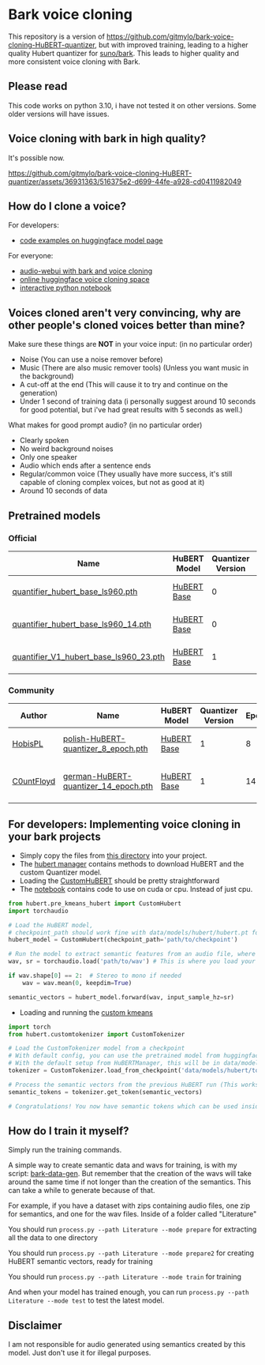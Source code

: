 # Bark voice cloning
This repository is a version of https://github.com/gitmylo/bark-voice-cloning-HuBERT-quantizer, but with improved training, leading to a higher quality Hubert quantizer for [suno/bark](https://github.com/suno-ai/bark). This leads to higher quality and more consistent voice cloning with Bark. 
## Please read
This code works on python 3.10, i have not tested it on other versions. Some older versions will have issues.

## Voice cloning with bark in high quality?
It's possible now.

https://github.com/gitmylo/bark-voice-cloning-HuBERT-quantizer/assets/36931363/516375e2-d699-44fe-a928-cd0411982049



## How do I clone a voice?
For developers:
* [code examples on huggingface model page](https://huggingface.co/GitMylo/bark-voice-cloning)

For everyone:
* [audio-webui with bark and voice cloning](https://github.com/gitmylo/audio-webui)
* [online huggingface voice cloning space](https://huggingface.co/spaces/GitMylo/bark-voice-cloning)
* [interactive python notebook](notebook.ipynb)

## Voices cloned aren't very convincing, why are other people's cloned voices better than mine?
Make sure these things are **NOT** in your voice input: (in no particular order)
* Noise (You can use a noise remover before)
* Music (There are also music remover tools) (Unless you want music in the background)
* A cut-off at the end (This will cause it to try and continue on the generation)
* Under 1 second of training data (i personally suggest around 10 seconds for good potential, but i've had great results with 5 seconds as well.)

What makes for good prompt audio? (in no particular order)
* Clearly spoken
* No weird background noises
* Only one speaker
* Audio which ends after a sentence ends
* Regular/common voice (They usually have more success, it's still capable of cloning complex voices, but not as good at it)
* Around 10 seconds of data

## Pretrained models
### Official

| Name                                                                                                                                         | HuBERT Model                                                              | Quantizer Version | Epoch | Language | Dataset                                                                                          |
|----------------------------------------------------------------------------------------------------------------------------------------------|---------------------------------------------------------------------------|-------------------|-------|----------|--------------------------------------------------------------------------------------------------|
| [quantifier_hubert_base_ls960.pth](https://huggingface.co/GitMylo/bark-voice-cloning/blob/main/quantifier_hubert_base_ls960.pth)             | [HuBERT Base](https://dl.fbaipublicfiles.com/hubert/hubert_base_ls960.pt) | 0                 | 3     | ENG      | [GitMylo/bark-semantic-training](https://huggingface.co/datasets/GitMylo/bark-semantic-training) |
| [quantifier_hubert_base_ls960_14.pth](https://huggingface.co/GitMylo/bark-voice-cloning/blob/main/quantifier_hubert_base_ls960_14.pth)       | [HuBERT Base](https://dl.fbaipublicfiles.com/hubert/hubert_base_ls960.pt) | 0                 | 14    | ENG      | [GitMylo/bark-semantic-training](https://huggingface.co/datasets/GitMylo/bark-semantic-training) |
| [quantifier_V1_hubert_base_ls960_23.pth](https://huggingface.co/GitMylo/bark-voice-cloning/blob/main/quantifier_V1_hubert_base_ls960_23.pth) | [HuBERT Base](https://dl.fbaipublicfiles.com/hubert/hubert_base_ls960.pt) | 1                 | 23    | ENG      | [GitMylo/bark-semantic-training](https://huggingface.co/datasets/GitMylo/bark-semantic-training) |

### Community

| Author                                      | Name                                                                                                                                                                 | HuBERT Model                                                              | Quantizer Version | Epoch | Language | Dataset                                                                                                                      |
|---------------------------------------------|----------------------------------------------------------------------------------------------------------------------------------------------------------------------|---------------------------------------------------------------------------|-------------------|-------|----------|------------------------------------------------------------------------------------------------------------------------------|
| [HobisPL](https://github.com/HobisPL)       | [polish-HuBERT-quantizer_8_epoch.pth](https://huggingface.co/Hobis/bark-voice-cloning-polish-HuBERT-quantizer/blob/main/polish-HuBERT-quantizer_8_epoch.pth)         | [HuBERT Base](https://dl.fbaipublicfiles.com/hubert/hubert_base_ls960.pt) | 1                 | 8     | POL      | [Hobis/bark-polish-semantic-wav-training](https://huggingface.co/datasets/Hobis/bark-polish-semantic-wav-training)           |
| [C0untFloyd](https://github.com/C0untFloyd) | [ german-HuBERT-quantizer_14_epoch.pth](https://huggingface.co/CountFloyd/bark-voice-cloning-german-HuBERT-quantizer/blob/main/german-HuBERT-quantizer_14_epoch.pth) | [HuBERT Base](https://dl.fbaipublicfiles.com/hubert/hubert_base_ls960.pt) | 1                 | 14    | GER      | [CountFloyd/bark-german-semantic-wav-training](https://huggingface.co/datasets/CountFloyd/bark-german-semantic-wav-training) |


## For developers: Implementing voice cloning in your bark projects
* Simply copy the files from [this directory](https://github.com/gitmylo/bark-voice-cloning-HuBERT-quantizer/tree/master/hubert) into your project.
* The [hubert manager](https://github.com/gitmylo/bark-voice-cloning-HuBERT-quantizer/blob/master/hubert/hubert_manager.py) contains methods to download HuBERT and the custom Quantizer model.
* Loading the [CustomHuBERT](https://github.com/gitmylo/bark-voice-cloning-HuBERT-quantizer/blob/master/hubert/pre_kmeans_hubert.py) should be pretty straightforward
* The [notebook](notebook.ipynb) contains code to use on cuda or cpu. Instead of just cpu.
```python
from hubert.pre_kmeans_hubert import CustomHubert
import torchaudio

# Load the HuBERT model,
# checkpoint_path should work fine with data/models/hubert/hubert.pt for the default config
hubert_model = CustomHubert(checkpoint_path='path/to/checkpoint')

# Run the model to extract semantic features from an audio file, where wav is your audio file
wav, sr = torchaudio.load('path/to/wav') # This is where you load your wav, with soundfile or torchaudio for example

if wav.shape[0] == 2:  # Stereo to mono if needed
    wav = wav.mean(0, keepdim=True)

semantic_vectors = hubert_model.forward(wav, input_sample_hz=sr)
```
* Loading and running the [custom kmeans](https://github.com/gitmylo/bark-voice-cloning-HuBERT-quantizer)

```python
import torch
from hubert.customtokenizer import CustomTokenizer

# Load the CustomTokenizer model from a checkpoint
# With default config, you can use the pretrained model from huggingface
# With the default setup from HuBERTManager, this will be in data/models/hubert/tokenizer.pth
tokenizer = CustomTokenizer.load_from_checkpoint('data/models/hubert/tokenizer.pth')  # Automatically uses the right layers

# Process the semantic vectors from the previous HuBERT run (This works in batches, so you can send the entire HuBERT output)
semantic_tokens = tokenizer.get_token(semantic_vectors)

# Congratulations! You now have semantic tokens which can be used inside of a speaker prompt file.
```

## How do I train it myself?
Simply run the training commands.

A simple way to create semantic data and wavs for training, is with my script: [bark-data-gen](https://github.com/gitmylo/bark-data-gen). But remember that the creation of the wavs will take around the same time if not longer than the creation of the semantics. This can take a while to generate because of that.

For example, if you have a dataset with zips containing audio files, one zip for semantics, and one for the wav files. Inside of a folder called "Literature"

You should run `process.py --path Literature --mode prepare` for extracting all the data to one directory

You should run `process.py --path Literature --mode prepare2` for creating HuBERT semantic vectors, ready for training

You should run `process.py --path Literature --mode train` for training

And when your model has trained enough, you can run `process.py --path Literature --mode test` to test the latest model.

## Disclaimer
I am not responsible for audio generated using semantics created by this model. Just don't use it for illegal purposes.
